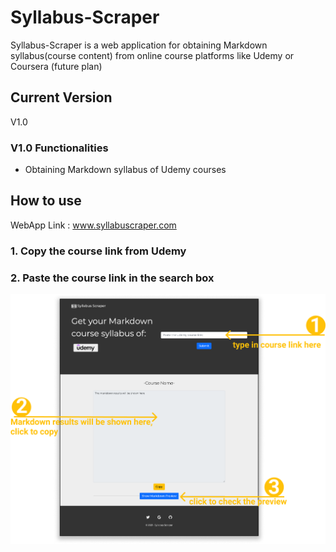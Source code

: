 # Syllabus-Scraper
Syllabus-Scraper  is a web application for obtaining Markdown syllabus(course content) from online course platforms like Udemy or Coursera (future plan)

## Current Version
V1.0
### V1.0 Functionalities
* Obtaining Markdown syllabus of Udemy courses

## How to use
WebApp Link : www.syllabuscraper.com
### 1. Copy the course link from Udemy 
### 2. Paste the course link in the search box
![Screenshot](/images/index.png)
